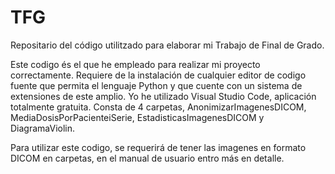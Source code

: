 # TFG
Repositario del código utilitzado para elaborar mi Trabajo de Final de Grado.

Este codigo és el que he empleado para realizar mi proyecto correctamente. Requiere de la instalación de cualquier editor de codigo fuente que permita el lenguaje Python y que cuente con un sistema de extensiones de este amplio. Yo he utilizado Visual Studio Code, aplicación totalmente gratuita. Consta de 4 carpetas, AnonimizarImagenesDICOM, MediaDosisPorPacienteiSerie, EstadisticasImagenesDICOM y DiagramaViolin. 

Para utilizar este codigo, se requerirá de tener las imagenes en formato DICOM en carpetas, en el manual de usuario entro más en detalle.

